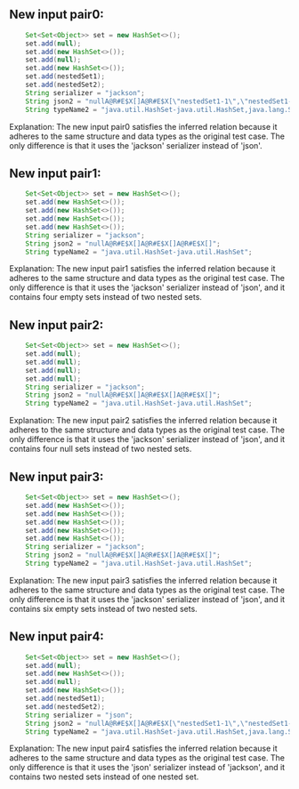 ## New input pair0:
```java
    Set<Set<Object>> set = new HashSet<>();
    set.add(null);
    set.add(new HashSet<>());
    set.add(null);
    set.add(new HashSet<>());
    set.add(nestedSet1);
    set.add(nestedSet2);
    String serializer = "jackson";
    String json2 = "nullA@R#E$X[]A@R#E$X[\"nestedSet1-1\",\"nestedSet1-2\"]A@R#E$X[\"nestedSet2-1\",\"nestedSet2-2\"]";
    String typeName2 = "java.util.HashSet-java.util.HashSet,java.lang.String,java.lang.String";
```
Explanation: The new input pair0 satisfies the inferred relation because it adheres to the same structure and data types as the original test case. The only difference is that it uses the 'jackson' serializer instead of 'json'.

## New input pair1:
```java
    Set<Set<Object>> set = new HashSet<>();
    set.add(new HashSet<>());
    set.add(new HashSet<>());
    set.add(new HashSet<>());
    set.add(new HashSet<>());
    String serializer = "jackson";
    String json2 = "nullA@R#E$X[]A@R#E$X[]A@R#E$X[]";
    String typeName2 = "java.util.HashSet-java.util.HashSet";
```
Explanation: The new input pair1 satisfies the inferred relation because it adheres to the same structure and data types as the original test case. The only difference is that it uses the 'jackson' serializer instead of 'json', and it contains four empty sets instead of two nested sets.

## New input pair2:
```java
    Set<Set<Object>> set = new HashSet<>();
    set.add(null);
    set.add(null);
    set.add(null);
    set.add(null);
    String serializer = "jackson";
    String json2 = "nullA@R#E$X[]A@R#E$X[]A@R#E$X[]";
    String typeName2 = "java.util.HashSet-java.util.HashSet";
```
Explanation: The new input pair2 satisfies the inferred relation because it adheres to the same structure and data types as the original test case. The only difference is that it uses the 'jackson' serializer instead of 'json', and it contains four null sets instead of two nested sets.

## New input pair3:
```java
    Set<Set<Object>> set = new HashSet<>();
    set.add(new HashSet<>());
    set.add(new HashSet<>());
    set.add(new HashSet<>());
    set.add(new HashSet<>());
    set.add(new HashSet<>());
    String serializer = "jackson";
    String json2 = "nullA@R#E$X[]A@R#E$X[]A@R#E$X[]";
    String typeName2 = "java.util.HashSet-java.util.HashSet";
```
Explanation: The new input pair3 satisfies the inferred relation because it adheres to the same structure and data types as the original test case. The only difference is that it uses the 'jackson' serializer instead of 'json', and it contains six empty sets instead of two nested sets.

## New input pair4:
```java
    Set<Set<Object>> set = new HashSet<>();
    set.add(null);
    set.add(new HashSet<>());
    set.add(null);
    set.add(new HashSet<>());
    set.add(nestedSet1);
    set.add(nestedSet2);
    String serializer = "json";
    String json2 = "nullA@R#E$X[]A@R#E$X[\"nestedSet1-1\",\"nestedSet1-2\"]A@R#E$X[\"nestedSet2-1\",\"nestedSet2-2\"]";
    String typeName2 = "java.util.HashSet-java.util.HashSet,java.lang.String,java.lang.String";
```
Explanation: The new input pair4 satisfies the inferred relation because it adheres to the same structure and data types as the original test case. The only difference is that it uses the 'json' serializer instead of 'jackson', and it contains two nested sets instead of one nested set.
